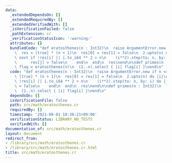 ```yaml
---
data:
  _extendedDependsOn: []
  _extendedRequiredBy: []
  _extendedVerifiedWith: []
  _isVerificationFailed: false
  _pathExtension: cr
  _verificationStatusIcon: ':warning:'
  attributes: {}
  bundledCode: "def eratosthenes(n : Int32)\n  raise ArgumentError.new if n <= 0\n\
    \  res = [true] * (n + 1)\n  res[0] = res[1] = false\n  2.upto(n) do |i|\n   \
    \ next if !res[i] || i.to_i64 ** 2 > n\n    (i**2).step(to: n, by: i) do |j|\n\
    \      res[j] = false\n    end\n  end\n  res\nend\n\ndef primes(n : Int32)\n \
    \ flag = eratosthenes(n)\n  (2..n).select { |i| flag[i] }\nend\n"
  code: "def eratosthenes(n : Int32)\n  raise ArgumentError.new if n <= 0\n  res =\
    \ [true] * (n + 1)\n  res[0] = res[1] = false\n  2.upto(n) do |i|\n    next if\
    \ !res[i] || i.to_i64 ** 2 > n\n    (i**2).step(to: n, by: i) do |j|\n      res[j]\
    \ = false\n    end\n  end\n  res\nend\n\ndef primes(n : Int32)\n  flag = eratosthenes(n)\n\
    \  (2..n).select { |i| flag[i] }\nend\n"
  dependsOn: []
  isVerificationFile: false
  path: src/math/eratosthenes.cr
  requiredBy: []
  timestamp: '2021-08-01 18:36:21+09:00'
  verificationStatus: LIBRARY_NO_TESTS
  verifiedWith: []
documentation_of: src/math/eratosthenes.cr
layout: document
redirect_from:
- /library/src/math/eratosthenes.cr
- /library/src/math/eratosthenes.cr.html
title: src/math/eratosthenes.cr
---
```

